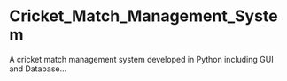 # Cricket_Match_Management_System
A cricket match management system developed in Python including GUI and Database...
